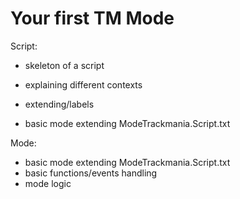 # Your first TM Mode

Script:
* skeleton of a script
* explaining different contexts
* extending/labels

* basic mode extending ModeTrackmania.Script.txt

Mode:
* basic mode extending ModeTrackmania.Script.txt
* basic functions/events handling
* mode logic